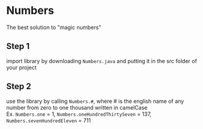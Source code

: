 # Numbers
The best solution to "magic numbers"

## Step 1
import library by downloading `Numbers.java` and putting it in the src folder of your project

## Step 2
use the library by calling `Numbers.#`, where # is the english name of any number from zero to one thousand written in camelCase\
Ex. `Numbers.one` = 1, `Numbers.oneHundredThirtySeven` = 137, `Numbers.sevenHundredEleven` = 711
